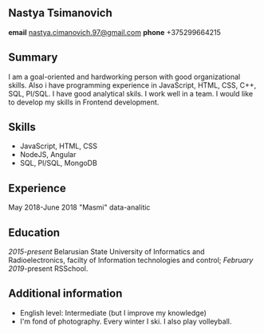 ## Nastya Tsimanovich
**email** nastya.cimanovich.97@gmail.com
**phone** +375299664215

## Summary
I am a goal-oriented and hardworking person with good organizational skills.
Also i have programming experience in JavaScript, HTML, CSS, C++, SQL, Pl/SQL.
I have good analytical skils. I work well in a team.
I would like to develop my skills in Frontend development.

## Skills
* JavaScript, HTML, CSS
* NodeJS, Angular
* SQL, Pl/SQL, MongoDB

## Experience
May 2018-June 2018 "Masmi" data-analitic

## Education
*2015-present* Belarusian State University of Informatics and Radioelectronics, facilty of Information technologies and control;
*February 2019*-present RSSchool.

## Additional information
- English level: Intermediate (but I improve my knowledge)
- I'm fond of photography. Every winter I ski. I also play volleyball.